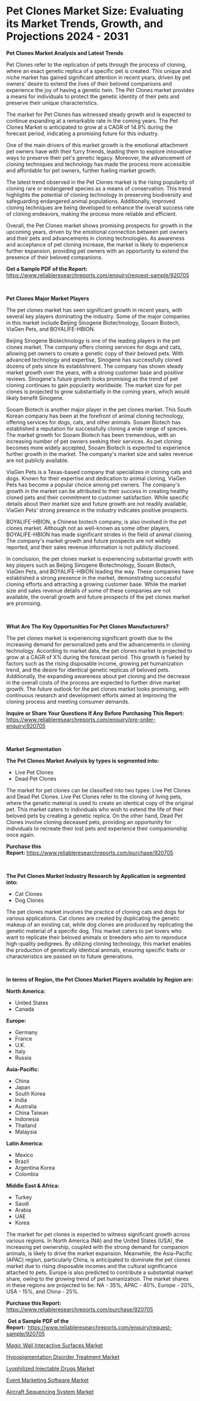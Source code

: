 <p><h1>Pet Clones Market Size: Evaluating its Market Trends, Growth, and Projections 2024 - 2031</h1></p><p><strong>Pet Clones Market Analysis and Latest Trends</strong></p>
<p><p>Pet Clones refer to the replication of pets through the process of cloning, where an exact genetic replica of a specific pet is created. This unique and niche market has gained significant attention in recent years, driven by pet owners' desire to extend the lives of their beloved companions and experience the joy of having a genetic twin. The Pet Clones market provides a means for individuals to protect the genetic identity of their pets and preserve their unique characteristics.</p><p>The market for Pet Clones has witnessed steady growth and is expected to continue expanding at a remarkable rate in the coming years. The Pet Clones Market is anticipated to grow at a CAGR of 14.9% during the forecast period, indicating a promising future for this industry. </p><p>One of the main drivers of this market growth is the emotional attachment pet owners have with their furry friends, leading them to explore innovative ways to preserve their pet's genetic legacy. Moreover, the advancement of cloning techniques and technology has made the process more accessible and affordable for pet owners, further fueling market growth.</p><p>The latest trend observed in the Pet Clones market is the rising popularity of cloning rare or endangered species as a means of conservation. This trend highlights the potential of cloning technology in preserving biodiversity and safeguarding endangered animal populations. Additionally, improved cloning techniques are being developed to enhance the overall success rate of cloning endeavors, making the process more reliable and efficient.</p><p>Overall, the Pet Clones market shows promising prospects for growth in the upcoming years, driven by the emotional connection between pet owners and their pets and advancements in cloning technologies. As awareness and acceptance of pet cloning increase, the market is likely to experience further expansion, providing pet owners with an opportunity to extend the presence of their beloved companions.</p></p>
<p><strong>Get a Sample PDF of the Report:&nbsp;</strong> <a href="https://www.reliableresearchreports.com/enquiry/request-sample/920705">https://www.reliableresearchreports.com/enquiry/request-sample/920705</a></p>
<p>&nbsp;</p>
<p><strong>Pet Clones Major Market Players</strong></p>
<p><p>The pet clones market has seen significant growth in recent years, with several key players dominating the industry. Some of the major companies in this market include Beijing Sinogene Biotechnology, Sooam Biotech, ViaGen Pets, and BOYALIFE-HBION.</p><p>Beijing Sinogene Biotechnology is one of the leading players in the pet clones market. The company offers cloning services for dogs and cats, allowing pet owners to create a genetic copy of their beloved pets. With advanced technology and expertise, Sinogene has successfully cloned dozens of pets since its establishment. The company has shown steady market growth over the years, with a strong customer base and positive reviews. Sinogene's future growth looks promising as the trend of pet cloning continues to gain popularity worldwide. The market size for pet clones is projected to grow substantially in the coming years, which would likely benefit Sinogene.</p><p>Sooam Biotech is another major player in the pet clones market. This South Korean company has been at the forefront of animal cloning technology, offering services for dogs, cats, and other animals. Sooam Biotech has established a reputation for successfully cloning a wide range of species. The market growth for Sooam Biotech has been tremendous, with an increasing number of pet owners seeking their services. As pet cloning becomes more widely accepted, Sooam Biotech is expected to experience further growth in the market. The company's market size and sales revenue are not publicly available.</p><p>ViaGen Pets is a Texas-based company that specializes in cloning cats and dogs. Known for their expertise and dedication to animal cloning, ViaGen Pets has become a popular choice among pet owners. The company's growth in the market can be attributed to their success in creating healthy cloned pets and their commitment to customer satisfaction. While specific details about their market size and future growth are not readily available, ViaGen Pets' strong presence in the industry indicates positive prospects.</p><p>BOYALIFE-HBION, a Chinese biotech company, is also involved in the pet clones market. Although not as well-known as some other players, BOYALIFE-HBION has made significant strides in the field of animal cloning. The company's market growth and future prospects are not widely reported, and their sales revenue information is not publicly disclosed.</p><p>In conclusion, the pet clones market is experiencing substantial growth with key players such as Beijing Sinogene Biotechnology, Sooam Biotech, ViaGen Pets, and BOYALIFE-HBION leading the way. These companies have established a strong presence in the market, demonstrating successful cloning efforts and attracting a growing customer base. While the market size and sales revenue details of some of these companies are not available, the overall growth and future prospects of the pet clones market are promising.</p></p>
<p>&nbsp;</p>
<p><strong>What Are The Key Opportunities For Pet Clones Manufacturers?</strong></p>
<p><p>The pet clones market is experiencing significant growth due to the increasing demand for personalized pets and the advancements in cloning technology. According to market data, the pet clones market is projected to grow at a CAGR of X% during the forecast period. This growth is fueled by factors such as the rising disposable income, growing pet humanization trend, and the desire for identical genetic replicas of beloved pets. Additionally, the expanding awareness about pet cloning and the decrease in the overall costs of the process are expected to further drive market growth. The future outlook for the pet clones market looks promising, with continuous research and development efforts aimed at improving the cloning process and meeting consumer demands.</p></p>
<p><strong>Inquire or Share Your Questions If Any Before Purchasing This Report:</strong> <a href="https://www.reliableresearchreports.com/enquiry/pre-order-enquiry/920705">https://www.reliableresearchreports.com/enquiry/pre-order-enquiry/920705</a></p>
<p>&nbsp;</p>
<p><strong>Market Segmentation</strong></p>
<p><strong>The Pet Clones Market Analysis by types is segmented into:</strong></p>
<p><ul><li>Live Pet Clones</li><li>Dead Pet Clones</li></ul></p>
<p><p>The market for pet clones can be classified into two types: Live Pet Clones and Dead Pet Clones. Live Pet Clones refer to the cloning of living pets, where the genetic material is used to create an identical copy of the original pet. This market caters to individuals who wish to extend the life of their beloved pets by creating a genetic replica. On the other hand, Dead Pet Clones involve cloning deceased pets, providing an opportunity for individuals to recreate their lost pets and experience their companionship once again.</p></p>
<p><strong>Purchase this Report:&nbsp;</strong><a href="https://www.reliableresearchreports.com/purchase/920705">https://www.reliableresearchreports.com/purchase/920705</a></p>
<p>&nbsp;</p>
<p><strong>The Pet Clones Market Industry Research by Application is segmented into:</strong></p>
<p><ul><li>Cat Clones</li><li>Dog Clones</li></ul></p>
<p><p>The pet clones market involves the practice of cloning cats and dogs for various applications. Cat clones are created by duplicating the genetic makeup of an existing cat, while dog clones are produced by replicating the genetic material of a specific dog. This market caters to pet lovers who want to replicate their beloved animals or breeders who aim to reproduce high-quality pedigrees. By utilizing cloning technology, this market enables the production of genetically identical animals, ensuring specific traits or characteristics are passed on to future generations.</p></p>
<p>&nbsp;</p>
<p><strong>In terms of Region, the Pet Clones Market Players available by Region are:</strong></p>
<p>
    <p> <strong> North America: </strong>
        <ul>
            <li>United States</li>
            <li>Canada</li>
        </ul>
        </p> 
    <p> <strong> Europe: </strong>
        <ul>
            <li>Germany</li>
            <li>France</li>
            <li>U.K.</li>
            <li>Italy</li>
            <li>Russia</li>
        </ul>
        </p> 
    <p> <strong> Asia-Pacific: </strong>
        <ul>
            <li>China</li>
            <li>Japan</li>
            <li>South Korea</li>
            <li>India</li>
            <li>Australia</li>
            <li>China Taiwan</li>
            <li>Indonesia</li>
            <li>Thailand</li>
            <li>Malaysia</li>
        </ul>
        </p> 
    <p> <strong> Latin America: </strong>
        <ul>
            <li>Mexico</li>
            <li>Brazil</li>
            <li>Argentina Korea</li>
            <li>Colombia</li>
        </ul>
        </p> 
    <p> <strong> Middle East & Africa: </strong>
        <ul>
            <li>Turkey</li>
            <li>Saudi</li>
            <li>Arabia</li>
            <li>UAE</li>
            <li>Korea</li>
        </ul>
    </p>
    </p>
<p><p>The market for pet clones is expected to witness significant growth across various regions. In North America (NA) and the United States (USA), the increasing pet ownership, coupled with the strong demand for companion animals, is likely to drive the market expansion. Meanwhile, the Asia-Pacific (APAC) region, particularly China, is anticipated to dominate the pet clones market due to rising disposable incomes and the cultural significance attached to pets. Europe is also predicted to contribute a substantial market share, owing to the growing trend of pet humanization. The market shares in these regions are projected to be: NA - 35%, APAC - 40%, Europe - 20%, USA - 15%, and China - 25%.</p></p>
<p><strong>Purchase this Report: </strong><a href="https://www.reliableresearchreports.com/purchase/920705">https://www.reliableresearchreports.com/purchase/920705</a></p>
<p>&nbsp;<strong>Get a Sample PDF of the Report:&nbsp;&nbsp;</strong><a href="https://www.reliableresearchreports.com/enquiry/request-sample/920705">https://www.reliableresearchreports.com/enquiry/request-sample/920705</a></p>
<p><strong></strong></p>
<p><p><a href="https://github.com/Paul14Anderson63/Market-Research-Report-List-2/blob/main/magic-wall-interactive-surfaces-market.md">Magic Wall Interactive Surfaces Market</a></p><p><a href="https://github.com/dringals/Market-Research-Report-List-2/blob/main/hypopigmentation-disorder-treatment-market.md">Hypopigmentation Disorder Treatment Market</a></p><p><a href="https://github.com/tamvrosiya/Market-Research-Report-List-2/blob/main/lyophilized-injectable-drugs-market.md">Lyophilized Injectable Drugs Market</a></p><p><a href="https://github.com/joannesouthgate/Market-Research-Report-List-1/blob/main/event-marketing-software-market.md">Event Marketing Software Market</a></p><p><a href="https://github.com/julyju69/Market-Research-Report-List-1/blob/main/aircraft-sequencing-system-market.md">Aircraft Sequencing System Market</a></p></p>